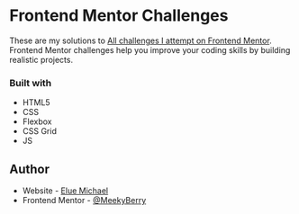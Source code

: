 # Frontend Mentor Challenges

These are my solutions to [ All challenges I attempt on Frontend Mentor](https://www.frontendmentor.io/profile/MeekyBerry/solutions). Frontend Mentor challenges help you improve your coding skills by building realistic projects.


### Built with

- HTML5 
- CSS 
- Flexbox
- CSS Grid
- JS

## Author

- Website - [Elue Michael](https://www.linkedin.com/in/mikkylanky/)
- Frontend Mentor - [@MeekyBerry](https://www.frontendmentor.io/profile/MeekyBerry)

